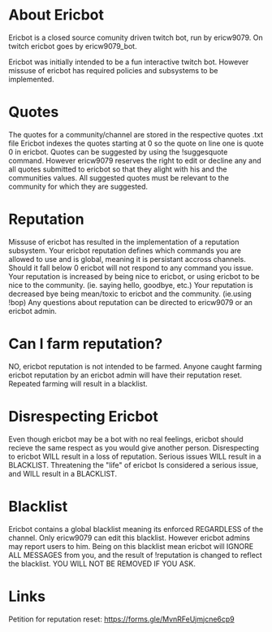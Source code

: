 # About Ericbot
Ericbot is a closed source comunity driven twitch bot, run by ericw9079.
On twitch ericbot goes by ericw9079_bot.

Ericbot was initially intended to be a fun interactive twitch bot. However missuse of ericbot has required policies and subsystems to be implemented.

# Quotes
The quotes for a community/channel are stored in the respective quotes <channel>.txt file
Ericbot indexes the quotes starting at 0 so the quote on line one is quote 0 in ericbot.
Quotes can be suggested by using the !suggesquote command. However ericw9079 reserves the right to edit or decline any and all quotes submitted to ericbot so that they alight with his and the communities values. All suggested quotes must be relevant to the community for which they are suggested.

# Reputation
Missuse of ericbot has resulted in the implementation of a reputation subsystem.
Your ericbot reputation defines which commands you are allowed to use and is global, meaning it is persistant accross channels.
Should it fall below 0 ericbot will not respond to any command you issue.
Your reputation is increased by being nice to ericbot, or using ericbot to be nice to the community. (ie. saying hello, goodbye, etc.)
Your reputation is decreased bye being mean/toxic to ericbot and the community. (ie.using !bop)
Any questions about reputation can be directed to ericw9079 or an ericbot admin.

# Can I farm reputation?
NO, ericbot reputation is not intended to be farmed. Anyone caught farming ericbot reputation by an ericbot admin will have their reputation reset. Repeated farming will result in a blacklist.

# Disrespecting Ericbot
Even though ericbot may be a bot with no real feelings, ericbot should recieve the same respect as you would give another person.
Disrespecting to ericbot WILL result in a loss of reputation. Serious issues WILL result in a BLACKLIST.
Threatening the "life" of ericbot Is considered a serious issue, and WILL result in a BLACKLIST.

# Blacklist
Ericbot contains a global blacklist meaning its enforced REGARDLESS of the channel.
Only ericw9079 can edit this blacklist. However ericbot admins may report users to him.
Being on this blacklist mean ericbot will IGNORE ALL MESSAGES from you, and the result of !reputation is changed to reflect the blacklist.
YOU WILL NOT BE REMOVED IF YOU ASK.

# Links
Petition for reputation reset: https://forms.gle/MvnRFeUjmjcne6cp9
